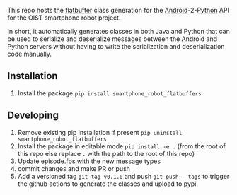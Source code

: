 This repo hosts the [flatbuffer](https://flatbuffers.dev/) class generation for the [Android](https://github.com/oist/smartphone-robot-android)-2-[Python](https://github.com/oist/smartphone-robot-python-server) API for the OIST smartphone robot project.

In short, it automatically generates classes in both Java and Python that can be used to serialize and deserialize messages between the Android and Python servers without having to write the serialization and deserialization code manually.

## Installation
1. Install the package `pip install smartphone_robot_flatbuffers`

## Developing
1. Remove existing pip installation if present `pip uninstall smartphone_robot_flatbuffers`
2. Install the package in editable mode `pip install -e .` (from the root of this repo else replace `.` with the path to the root of this repo)
3. Update episode.fbs with the new message types
4. commit changes and make PR or push
5. Add a versioned tag `git tag v0.1.0` and push `git push --tags` to trigger the github actions to generate the classes and upload to pypi.
